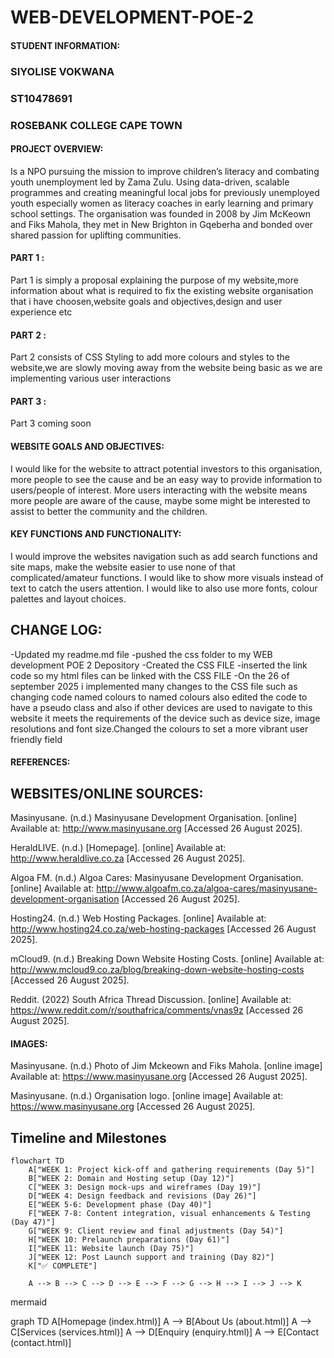 # WEB-DEVELOPMENT-POE-2

#### STUDENT INFORMATION:

### SIYOLISE VOKWANA
### ST10478691
### ROSEBANK COLLEGE CAPE TOWN

#### PROJECT OVERVIEW:
Is a NPO pursuing the mission to improve children’s literacy 
and combating youth unemployment led by Zama Zulu. Using 
data-driven, scalable programmes and creating meaningful 
local jobs for previously unemployed youth especially women 
as literacy coaches in early learning and primary school 
settings. The organisation was founded in 2008 by Jim 
McKeown and Fiks Mahola, they met in New Brighton in 
Gqeberha and bonded over shared passion for uplifting 
communities.   

#### PART 1 :
Part 1 is simply a proposal explaining the purpose of my website,more information about what is required to fix the existing website organisation that i have choosen,website goals and objectives,design and user experience etc 

#### PART 2 :
Part 2 consists of CSS Styling to add more colours and styles to the website,we are slowly moving away from the website being basic as we are implementing various user interactions 

#### PART 3 : 
Part 3 coming soon

#### WEBSITE GOALS AND OBJECTIVES:
I would like for the website to attract potential investors to this organisation, more people to 
see the cause and be an easy way to provide information to users/people of interest. More 
users interacting with the website means more people are aware of the cause, maybe some 
might be interested to assist to better the community and the children.  

#### KEY FUNCTIONS AND FUNCTIONALITY:
I would improve the websites navigation such as add search functions and site maps, make 
the website easier to use none of that complicated/amateur functions. I would like to show 
more visuals instead of text to catch the users attention. I would like to also use more fonts, 
colour palettes and layout choices. 

## CHANGE LOG:
-Updated my readme.md file 
-pushed the css folder to my WEB development POE 2 Depository
-Created the CSS FILE
-inserted the link code so my html files can be linked with the CSS FILE 
-On the 26 of september 2025 i implemented many changes to the CSS file such as changing code named colours to named colours also edited the code to have a pseudo class and also if other devices are used to navigate to this website it meets the requirements of the device such as device size, image resolutions and font size.Changed the colours to set a more vibrant user friendly field


#### REFERENCES:
## WEBSITES/ONLINE SOURCES:
Masinyusane. (n.d.) Masinyusane Development Organisation. [online] Available at: http://www.masinyusane.org
 [Accessed 26 August 2025].

HeraldLIVE. (n.d.) [Homepage]. [online] Available at: http://www.heraldlive.co.za
 [Accessed 26 August 2025].

Algoa FM. (n.d.) Algoa Cares: Masinyusane Development Organisation. [online] Available at: http://www.algoafm.co.za/algoa-cares/masinyusane-development-organisation
 [Accessed 26 August 2025].

Hosting24. (n.d.) Web Hosting Packages. [online] Available at: http://www.hosting24.co.za/web-hosting-packages
 [Accessed 26 August 2025].

mCloud9. (n.d.) Breaking Down Website Hosting Costs. [online] Available at: http://www.mcloud9.co.za/blog/breaking-down-website-hosting-costs
 [Accessed 26 August 2025].

Reddit. (2022) South Africa Thread Discussion. [online] Available at: https://www.reddit.com/r/southafrica/comments/vnas9z
 [Accessed 26 August 2025].

 #### IMAGES:

Masinyusane. (n.d.) Photo of Jim Mckeown and Fiks Mahola. [online image] Available at: https://www.masinyusane.org
 [Accessed 26 August 2025].

Masinyusane. (n.d.) Organisation logo. [online image] Available at: https://www.masinyusane.org
 [Accessed 26 August 2025].
 
## Timeline and Milestones

```mermaid
flowchart TD
    A["WEEK 1: Project kick-off and gathering requirements (Day 5)"]
    B["WEEK 2: Domain and Hosting setup (Day 12)"]
    C["WEEK 3: Design mock-ups and wireframes (Day 19)"]
    D["WEEK 4: Design feedback and revisions (Day 26)"]
    E["WEEK 5-6: Development phase (Day 40)"]
    F["WEEK 7-8: Content integration, visual enhancements & Testing (Day 47)"]
    G["WEEK 9: Client review and final adjustments (Day 54)"]
    H["WEEK 10: Prelaunch preparations (Day 61)"]
    I["WEEK 11: Website launch (Day 75)"]
    J["WEEK 12: Post Launch support and training (Day 82)"]
    K["✅ COMPLETE"]

    A --> B --> C --> D --> E --> F --> G --> H --> I --> J --> K

```




mermaid 




graph TD
    A[Homepage (index.html)]
    A --> B[About Us (about.html)]
    A --> C[Services (services.html)]
    A --> D[Enquiry (enquiry.html)]
    A --> E[Contact (contact.html)]

```


















